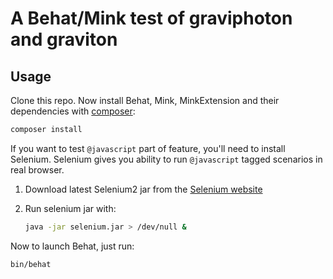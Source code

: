 # A Behat/Mink test of graviphoton and graviton

## Usage 

Clone this repo.
Now install Behat, Mink, MinkExtension and their dependencies with [composer](http://getcomposer.org/):

``` bash
composer install
```

If you want to test `@javascript` part of feature, you'll need to install Selenium.
Selenium gives you ability to run `@javascript` tagged scenarios in real browser.

1. Download latest Selenium2 jar from the [Selenium website](http://seleniumhq.org/download/)
2. Run selenium jar with:

    ``` bash
    java -jar selenium.jar > /dev/null &
    ```

Now to launch Behat, just run:

``` bash
bin/behat
```
